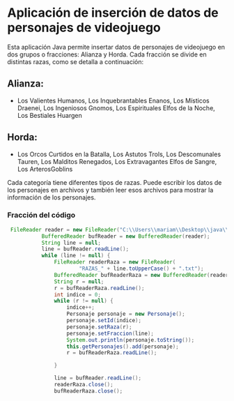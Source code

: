 # Aplicación de inserción de datos de personajes de videojuego
Esta aplicación Java permite insertar datos de personajes de videojuego en dos grupos o fracciones: Alianza y Horda. Cada fracción se divide en distintas razas, como se detalla a continuación:

## Alianza:
- Los Valientes Humanos, Los Inquebrantables Enanos, Los Místicos Draenei, Los
Ingeniosos Gnomos, Los Espirituales Elfos de la Noche, Los Bestiales Huargen

## Horda:
- Los Orcos Curtidos en la Batalla, Los Astutos Trols, Los
Descomunales Tauren, Los Malditos Renegados, Los Extravagantes Elfos de Sangre, Los ArterosGoblins


 Cada categoría tiene diferentes tipos de razas. Puede escribir los datos de los personajes en archivos y también leer esos archivos para mostrar la información de los personajes.
 
 ### Fracción del código
 
 ```java
  FileReader reader = new FileReader("C:\\Users\\mariam\\Desktop\\java\\labvideojuego\\FRACCIONES.txt");
            BufferedReader bufReader = new BufferedReader(reader);
            String line = null;
            line = bufReader.readLine();
            while (line != null) {
                FileReader readerRaza = new FileReader(
                        "RAZAS_" + line.toUpperCase() + ".txt");
                BufferedReader bufReaderRaza = new BufferedReader(readerRaza);
                String r = null;
                r = bufReaderRaza.readLine();
                int indice = 0;
                while (r != null) {
                    indice++;
                    Personaje personaje = new Personaje();
                    personaje.setId(indice);
                    personaje.setRaza(r);
                    personaje.setFraccion(line);
                    System.out.println(personaje.toString());
                    this.getPersonajes().add(personaje);
                    r = bufReaderRaza.readLine();

                }

                line = bufReader.readLine();
                readerRaza.close();
                bufReaderRaza.close(); 
                
```
